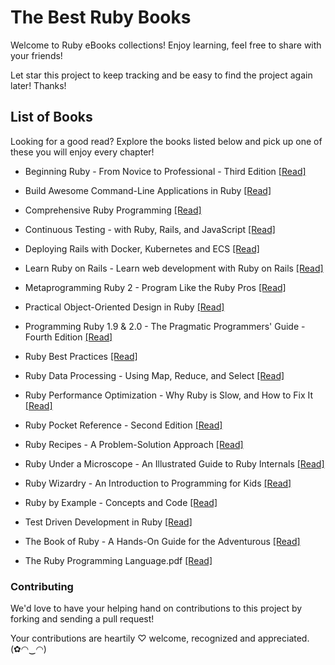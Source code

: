 # The Best Ruby Books

Welcome to Ruby eBooks collections! Enjoy learning, feel free to share with your friends!

Let star this project to keep tracking and be easy to find the project again later! Thanks!

## List of Books

Looking for a good read? Explore the books listed below and pick up one of these you will enjoy every chapter!

* Beginning Ruby - From Novice to Professional - Third Edition [[Read]](/books/Beginning%20Ruby%20-%20From%20Novice%20to%20Professional%20-%20Third%20Edition.pdf)

* Build Awesome Command-Line Applications in Ruby [[Read]](/books/Build%20Awesome%20Command-Line%20Applications%20in%20Ruby.pdf)

* Comprehensive Ruby Programming [[Read]](/books/Comprehensive%20Ruby%20Programming.pdf)

* Continuous Testing - with Ruby, Rails, and JavaScript [[Read]](/books/Continuous%20Testing%20-%20with%20Ruby%2C%20Rails%2C%20and%20JavaScript.pdf)

* Deploying Rails with Docker, Kubernetes and ECS [[Read]](/books/Deploying%20Rails%20with%20Docker%2C%20Kubernetes%20and%20ECS.pdf)

* Learn Ruby on Rails - Learn web development with Ruby on Rails [[Read]](/books/Learn%20Ruby%20on%20Rails%20-%20Learn%20web%20development%20with%20Ruby%20on%20Rails.pdf)

* Metaprogramming Ruby 2 - Program Like the Ruby Pros [[Read]](/books/Metaprogramming%20Ruby%202%20-%20Program%20Like%20the%20Ruby%20Pros.pdf)

* Practical Object-Oriented Design in Ruby [[Read]](/books/Practical%20Object-Oriented%20Design%20in%20Ruby.pdf)

* Programming Ruby 1.9 & 2.0 - The Pragmatic Programmers' Guide - Fourth Edition [[Read]](/books/Programming%20Ruby%201.9%20%26%202.0%20-%20The%20Pragmatic%20Programmers'%20Guide%20-%20Fourth%20Edition.pdf)

* Ruby Best Practices [[Read]](/books/Ruby%20Best%20Practices.pdf)

* Ruby Data Processing - Using Map, Reduce, and Select [[Read]](/books/Ruby%20Data%20Processing%20-%20Using%20Map%2C%20Reduce%2C%20and%20Select.pdf)

* Ruby Performance Optimization - Why Ruby is Slow, and How to Fix It [[Read]](/books/Ruby%20Performance%20Optimization%20-%20Why%20Ruby%20is%20Slow%2C%20and%20How%20to%20Fix%20It.pdf)

* Ruby Pocket Reference - Second Edition [[Read]](/books/Ruby%20Pocket%20Reference%20-%20Second%20Edition.pdf)

* Ruby Recipes - A Problem-Solution Approach [[Read]](/books/Ruby%20Recipes%20-%20A%20Problem-Solution%20Approach.pdf)

* Ruby Under a Microscope - An Illustrated Guide to Ruby Internals [[Read]](/books/Ruby%20Under%20a%20Microscope%20-%20An%20Illustrated%20Guide%20to%20Ruby%20Internals.pdf)

* Ruby Wizardry - An Introduction to Programming for Kids [[Read]](/books/Ruby%20Wizardry%20-%20An%20Introduction%20to%20Programming%20for%20Kids.pdf)

* Ruby by Example - Concepts and Code [[Read]](/books/Ruby%20by%20Example%20-%20Concepts%20and%20Code.pdf)

* Test Driven Development in Ruby [[Read]](/books/Test%20Driven%20Development%20in%20Ruby.pdf)

* The Book of Ruby - A Hands-On Guide for the Adventurous [[Read]](/books/The%20Book%20of%20Ruby%20-%20A%20Hands-On%20Guide%20for%20the%20Adventurous.pdf)

* The Ruby Programming Language.pdf [[Read]](/books/The%20Ruby%20Programming%20Language.pdf)

### Contributing

We'd love to have your helping hand on contributions to this project by forking and sending a pull request!

Your contributions are heartily ♡ welcome, recognized and appreciated. (✿◠‿◠)
